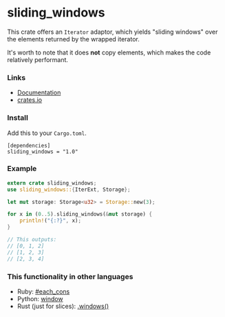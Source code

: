 sliding_windows
===============

This crate offers an ```Iterator``` adaptor, which yields "sliding windows" over the elements returned by the wrapped iterator.

It's worth to note that it does **not** copy elements, which makes the code relatively performant.

### Links

- [Documentation](https://flo-l.github.io/rust-sliding_windows/)
- [crates.io](https://crates.io/crates/sliding_windows)

### Install

Add this to your ```Cargo.toml```.

    [dependencies]
    sliding_windows = "1.0"

### Example

```rust
extern crate sliding_windows;
use sliding_windows::{IterExt, Storage};

let mut storage: Storage<u32> = Storage::new(3);

for x in (0..5).sliding_windows(&mut storage) {
    println!("{:?}", x);
}

// This outputs:
// [0, 1, 2]
// [1, 2, 3]
// [2, 3, 4]
```

### This functionality in other languages

- Ruby: [#each_cons](http://ruby-doc.org/core-2.1.0/Enumerable.html#method-i-each_cons)
- Python: [window](https://docs.python.org/release/2.3.5/lib/itertools-example.html)
- Rust (just for slices): [.windows()](https://doc.rust-lang.org/std/primitive.slice.html#method.windows)
